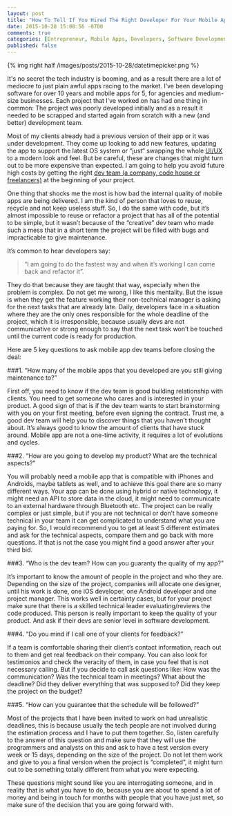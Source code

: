 ```yaml
---
layout: post
title: "How To Tell If You Hired The Right Developer For Your Mobile App"
date: 2015-10-28 15:08:56 -0700
comments: true
categories: [Entrepreneur, Mobile Apps, Developers, Software Development]
published: false
---
```

{% img right half /images/posts/2015-10-28/datetimepicker.png %}

It's no secret the tech industry is booming, and as a result there are a lot of mediocre to just plain awful apps racing to the market. I’ve been developing software for over 10 years and mobile apps for 5, for agencies and medium-size businesses. Each project that I’ve worked on has had one thing in common: The project was poorly developed initially and as a result it needed to be scrapped and started again from scratch with a new (and better) development team.

Most of my clients already had a previous version of their app or it was under development. They come up looking to add new features, updating the app to support the latest OS system or “just“ swapping the whole [UI/UX][ui-ux] to a modern look and feel. But be careful, these are changes that might turn out to be more expensive than expected. I am going to help you avoid future high costs by getting the right [dev team (a company, code house or freelancers)][sook-apps] at the beginning of your project.

One thing that shocks me the most is how bad the internal quality of mobile apps are being delivered. I am the kind of person that loves to reuse, recycle and not keep useless stuff. So, I do the same with code, but it’s almost impossible to reuse or refactor a project that has all of the potential to be simple, but it wasn’t because of the “creative” dev team who made such a mess that in a short term the project will be filled with bugs and impracticable to give maintenance.

It’s common to hear developers say: 

>“I am going to do the fastest way and when it’s working I can come back and refactor it”. 

They do that because they are taught that way, especially when the problem is complex. Do not get me wrong, I like this mentality. But the issue is when they get the feature working their non-technical manager is asking for the next tasks that are already late. Daily, developers face in a situation where they are the only ones responsible for the whole deadline of the project, which it is irresponsible, because usually devs are not communicative or strong enough to say that the next task won’t be touched until the current code is ready for production.


Here are 5 key questions to ask mobile app dev teams before closing the deal:

###1. “How many of the mobile apps that you developed are you still giving maintenance to?”

First off, you need to know if the dev team is good building relationship with clients. You need to get someone who cares and is interested in your product. A good sign of that is if the dev team wants to start brainstorming with you on your first meeting, before even signing the contract. Trust me, a good dev team will help you to discover things that you haven’t thought about. It’s always good to know the amount of clients that have stuck around. Mobile app are not a one-time activity, it requires a lot of evolutions and cycles.

###2. “How are you going to develop my product? What are the technical aspects?”

You will probably need a mobile app that is compatible with iPhones and Androids, maybe tablets as well, and to achieve this goal there are so many different ways. Your app can be done using hybrid or native technology, it might need an API to store data in the cloud, it might need to communicate to an external hardware through Bluetooth etc. The project can be really complex or just simple, but if you are not technical or don’t have someone technical in your team it can get complicated to understand what you are paying for. So, I would recommend you to get at least 5 different estimates and ask for the technical aspects, compare them and go back with more questions. If that is not the case you might find a good answer after your third bid.

###3. “Who is the dev team? How can you guaranty the quality of my app?”

It’s important to know the amount of people in the project and who they are. Depending on the size of the project, companies will allocate one designer, until his work is done, one iOS developer, one Android developer and one project manager. This works well in certainty cases, but for your project make sure that there is a skilled technical leader evaluating/reviews the code produced. This person is really important to keep the quality of your product. And ask if their devs are senior level in software development.

###4. “Do you mind if I call one of your clients for feedback?”

If a team is comfortable sharing their client’s contact information, reach out to them and get real feedback on their company. You can also look for testimonios and check the veracity of them, in case you feel that is not necessary calling. But if you decide to call ask questions like: How was the communication? Was the technical team in meetings? What about the deadline? Did they deliver everything that was supposed to? Did they keep the project on the budget?

###5. “How can you guarantee that the schedule will be followed?”

Most of the projects that I have been invited to work on had unrealistic deadlines, this is because usually the tech people are not involved during the estimation process and I have to put them together. So, listen carefully to the answer of this question and make sure that they will use the programmers and analysts on this and ask to have a test version every week or 15 days, depending on the size of the project. Do not let them work and give to you a final version when the project is “completed”, it might turn out to be something totally different from what you were expecting.

These questions might sound like you are interrogating someone, and in reality that is what you have to do, because you are about to spend a lot of money and being in touch for months with people that you have just met, so make sure of the decision that you are going forward with.

[ui-ux]:https://en.wikipedia.org/wiki/User_experience_design
[sook-apps]:http://www.sookapps.com